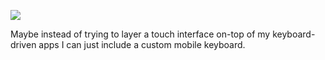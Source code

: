 ![](https://db-feed.s3.amazonaws.com/legacy/Screenshot_from_2020_04_16_15_09_43-1587064250945.png)

Maybe instead of trying to layer a touch interface on-top of my keyboard-driven apps I can just include a custom mobile keyboard.

